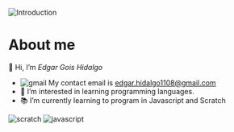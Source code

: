  ![Introduction](https://www.publicdomainpictures.net/pictures/120000/nahled/hi-background.jpg) 
# About me
👋 Hi, I’m *Edgar Gois Hidalgo*
- ![gmail](https://img.shields.io/badge/Gmail-D14836?style=for-the-badge&logo=gmail&logoColor=white) My contact email is edgar.hidalgo1108@gmail.com
- 👀 I’m interested in learning programming languages.
- 📚 I’m currently learning to program in Javascript and Scratch

![scratch](https://img.shields.io/badge/Scratch-4D97FF?style=for-the-badge&logo=Scratch&logoColor=white)  ![javascript](https://img.shields.io/badge/JavaScript-323330?style=for-the-badge&logo=javascript&logoColor=F7DF1E)
